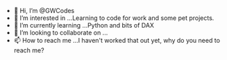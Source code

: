 - 👋 Hi, I’m @GWCodes
- 👀 I’m interested in ...Learning to code for work and some pet projects.
- 🌱 I’m currently learning ...Python and bits of DAX
- 💞️ I’m looking to collaborate on ...
- 📫 How to reach me ...I haven't worked that out yet, why do you need to reach me?

<!---
GWCodes/GWCodes is a ✨ special ✨ repository because its `README.md` (this file) appears on your GitHub profile.
You can click the Preview link to take a look at your changes.
--->

